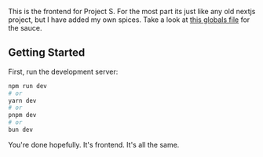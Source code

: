 This is the frontend for Project S. For the most part its just like any old nextjs project, but I have added my own spices. Take a look at [this globals file](src/globals.ts) for the sauce.

## Getting Started

First, run the development server:

```bash
npm run dev
# or
yarn dev
# or
pnpm dev
# or
bun dev
```

You're done hopefully. It's frontend. It's all the same.
